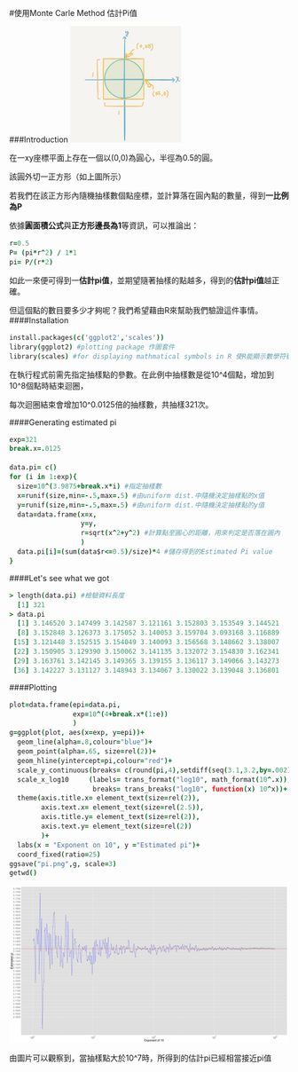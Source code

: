 #使用Monte Carle Method 估計Pi值

###Introduction
<img src="Image/Pi.jpg" alt="Drawing"  width="200">

在一xy座標平面上存在一個以(0,0)為圓心，半徑為0.5的圓。

該圓外切一正方形（如上圖所示）

若我們在該正方形內隨機抽樣數個點座標，並計算落在圓內點的數量，得到**一比例為P**

依據**圓面積公式**與**正方形邊長為1**等資訊，可以推論出：
```coffee
r=0.5
P= (pi*r^2) / 1*1 
pi= P/(r*2)
```
如此一來便可得到一**估計pi值**，並期望隨著抽樣的點越多，得到的**估計pi值**越正確。

但這個點的數目要多少才夠呢？我們希望藉由R來幫助我們驗證這件事情。
####Installation 
```coffee
install.packages(c('ggplot2','scales'))
library(ggplot2) #plotting package 作圖套件
library(scales) #for displaying mathmatical symbols in R 使R能顯示數學符號
```
在執行程式前需先指定抽樣點的參數。在此例中抽樣數是從10^4個點，增加到10^8個點時結束迴圈，

每次迴圈結束會增加10^0.0125倍的抽樣數，共抽樣321次。

####Generating estimated pi 
```coffee
exp=321
break.x=.0125 

data.pi= c()
for (i in 1:exp){ 
  size=10^(3.9875+break.x*i) #指定抽樣數
  x=runif(size,min=-.5,max=.5) #由uniform dist.中隨機決定抽樣點的x值
  y=runif(size,min=-.5,max=.5) #由uniform dist.中隨機決定抽樣點的y值
  data=data.frame(x=x,
                  y=y,
                  r=sqrt(x^2+y^2) #計算點至圓心的距離，用來判定是否落在圓內
                  )
  data.pi[i]=(sum(data$r<=0.5)/size)*4 #儲存得到的Estimated Pi value
}
```
####Let's see what we got
```coffee
> length(data.pi) #檢驗資料長度
  [1] 321 
> data.pi
  [1] 3.146520 3.147499 3.142587 3.121161 3.152803 3.153549 3.144521
  [8] 3.152848 3.126373 3.175052 3.140053 3.159704 3.093168 3.116889
 [15] 3.121448 3.152515 3.154049 3.140093 3.156568 3.148662 3.138007
 [22] 3.150905 3.129390 3.150062 3.141135 3.132072 3.154830 3.162341
 [29] 3.163761 3.142145 3.149365 3.139155 3.136117 3.149066 3.143273
 [36] 3.142227 3.131127 3.148943 3.134067 3.130022 3.139048 3.136801
```
####Plotting
```coffee
plot=data.frame(epi=data.pi, 
                exp=10^(4+break.x*(1:e))
                )
g=ggplot(plot, aes(x=exp, y=epi))+ 
  geom_line(alpha=.8,colour="blue")+
  geom_point(alpha=.65, size=rel(2))+
  geom_hline(yintercept=pi,colour="red")+ 
  scale_y_continuous(breaks= c(round(pi,4),setdiff(seq(3.1,3.2,by=.002),c(3.142))))+
  scale_x_log10     (labels= trans_format("log10", math_format(10^.x)),
                     breaks= trans_breaks("log10", function(x) 10^x))+
  theme(axis.title.x= element_text(size=rel(2)),
        axis.text.x= element_text(size=rel(2.5)),
        axis.title.y= element_text(size=rel(2)),
        axis.text.y= element_text(size=rel(2))
        )+
  labs(x = "Exponent on 10", y ="Estimated pi")+
  coord_fixed(ratio=25)
ggsave("pi.png",g, scale=3)
getwd()
```
<img src="Image/pi.png" alt="Drawing2"  width="1000">

由圖片可以觀察到，當抽樣點大於10^7時，所得到的估計pi已經相當接近pi值
